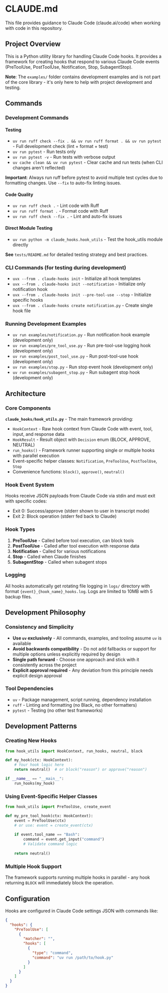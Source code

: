# CLAUDE.md

This file provides guidance to Claude Code (claude.ai/code) when working with code in this repository.

## Project Overview

This is a Python utility library for handling Claude Code hooks. It provides a framework for creating hooks that respond to various Claude Code events (PreToolUse, PostToolUse, Notification, Stop, SubagentStop).

**Note**: The `examples/` folder contains development examples and is not part of the core library - it's only here to help with project development and testing.

## Commands

### Development Commands

#### Testing
- `uv run ruff check --fix . && uv run ruff format . && uv run pytest` - Full development check (lint + format + test)
- `uv run pytest` - Run tests only
- `uv run pytest -v` - Run tests with verbose output
- `uv cache clean && uv run pytest` - Clear cache and run tests (when CLI changes aren't reflected)

**Important**: Always run ruff before pytest to avoid multiple test cycles due to formatting changes. Use `--fix` to auto-fix linting issues.

#### Code Quality
- `uv run ruff check .` - Lint code with Ruff
- `uv run ruff format .` - Format code with Ruff  
- `uv run ruff check --fix .` - Lint and auto-fix issues

#### Direct Module Testing
- `uv run python -m claude_hooks.hook_utils` - Test the hook_utils module directly

**See** `tests/README.md` for detailed testing strategy and best practices.

### CLI Commands (for testing during development)
- `uvx --from . claude-hooks init` - Initialize all hook templates
- `uvx --from . claude-hooks init --notification` - Initialize only notification hook
- `uvx --from . claude-hooks init --pre-tool-use --stop` - Initialize specific hooks
- `uvx --from . claude-hooks create notification.py` - Create single hook file

### Running Development Examples
- `uv run examples/notification.py` - Run notification hook example (development only)
- `uv run examples/pre_tool_use.py` - Run pre-tool-use logging hook (development only)
- `uv run examples/post_tool_use.py` - Run post-tool-use hook (development only)
- `uv run examples/stop.py` - Run stop event hook (development only)
- `uv run examples/subagent_stop.py` - Run subagent stop hook (development only)

## Architecture

### Core Components

**`claude_hooks/hook_utils.py`** - The main framework providing:
- `HookContext` - Raw hook context from Claude Code with event, tool, input, and response data
- `HookResult` - Result object with `Decision` enum (BLOCK, APPROVE, NEUTRAL)
- `run_hooks()` - Framework runner supporting single or multiple hooks with parallel execution
- Event-specific helper classes: `Notification`, `PreToolUse`, `PostToolUse`, `Stop`
- Convenience functions: `block()`, `approve()`, `neutral()`

### Hook Event System

Hooks receive JSON payloads from Claude Code via stdin and must exit with specific codes:
- Exit 0: Success/approve (stderr shown to user in transcript mode)
- Exit 2: Block operation (stderr fed back to Claude)

### Hook Types

1. **PreToolUse** - Called before tool execution, can block tools
2. **PostToolUse** - Called after tool execution with response data
3. **Notification** - Called for various notifications
4. **Stop** - Called when Claude finishes
5. **SubagentStop** - Called when subagent stops

### Logging

All hooks automatically get rotating file logging in `logs/` directory with format `{event}_{hook_name}_hooks.log`. Logs are limited to 10MB with 5 backup files.

## Development Philosophy

### Consistency and Simplicity
- **Use `uv` exclusively** - All commands, examples, and tooling assume `uv` is available
- **Avoid backwards compatibility** - Do not add fallbacks or support for multiple options unless explicitly required by design
- **Single path forward** - Choose one approach and stick with it consistently across the project
- **Explicit approval required** - Any deviation from this principle needs explicit design approval

### Tool Dependencies
- `uv` - Package management, script running, dependency installation
- `ruff` - Linting and formatting (no Black, no other formatters)
- `pytest` - Testing (no other test frameworks)

## Development Patterns

### Creating New Hooks

```python
from hook_utils import HookContext, run_hooks, neutral, block

def my_hook(ctx: HookContext):
    # Your hook logic here
    return neutral()  # or block("reason") or approve("reason")

if __name__ == "__main__":
    run_hooks(my_hook)
```

### Using Event-Specific Helper Classes

```python
from hook_utils import PreToolUse, create_event

def my_pre_tool_hook(ctx: HookContext):
    event = PreToolUse(ctx)
    # or use: event = create_event(ctx)
    
    if event.tool_name == "Bash":
        command = event.get_input("command")
        # Validate command logic
    
    return neutral()
```

### Multiple Hook Support

The framework supports running multiple hooks in parallel - any hook returning `BLOCK` will immediately block the operation.

## Configuration

Hooks are configured in Claude Code settings JSON with commands like:
```json
{
  "hooks": {
    "PreToolUse": [
      {
        "matcher": "",
        "hooks": [
          {
            "type": "command", 
            "command": "uv run /path/to/hook.py"
          }
        ]
      }
    ]
  }
}
```